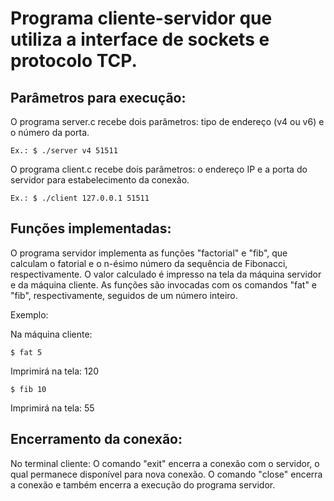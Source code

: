 # Programa cliente-servidor que utiliza a interface de sockets e protocolo TCP.

## Parâmetros para execução:

O programa server.c recebe dois parâmetros: tipo de endereço (v4 ou v6) e o número da porta.

    Ex.: $ ./server v4 51511
    

O programa client.c recebe dois parâmetros: o endereço IP e a porta do servidor para estabelecimento da conexão.

    Ex.: $ ./client 127.0.0.1 51511

## Funções implementadas:

O programa servidor implementa as funções "factorial" e "fib", que calculam o fatorial e o n-ésimo número da sequência de Fibonacci, respectivamente.
O valor calculado é impresso na tela da máquina servidor e da máquina cliente.
As funções são invocadas com os comandos "fat" e "fib", respectivamente, seguidos de um número inteiro.

Exemplo:

  Na máquina cliente: 
    
    $ fat 5
  Imprimirá na tela: 120
  
    $ fib 10
  Imprimirá na tela: 55
  
## Encerramento da conexão:

No terminal cliente:
O comando "exit" encerra a conexão com o servidor, o qual permanece disponível para nova conexão.
O comando "close" encerra a conexão e também encerra a execução do programa servidor.
